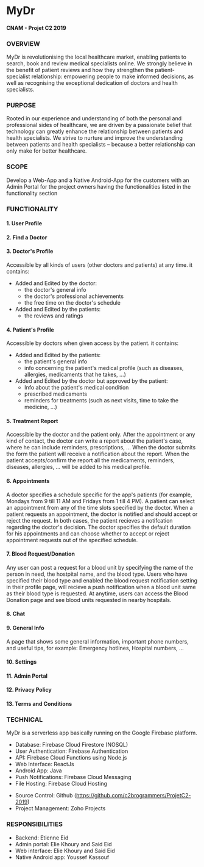 # MyDr
#### CNAM - Projet C2 2019  

### OVERVIEW
MyDr is revolutionising the local healthcare market, enabling patients to search, book and review medical specialists online. We strongly believe in the benefit of patient reviews and how they strengthen the patient-specialist relationship: empowering people to make informed decisions, as well as recognising the exceptional dedication of doctors and health specialists.


### PURPOSE
Rooted in our experience and understanding of both the personal and professional sides of healthcare, we are driven by a passionate belief that technology can greatly enhance the relationship between patients and health specialists. We strive to nurture and improve the understanding between patients and health specialists – because a better relationship can only make for better healthcare.


### SCOPE
Develop a Web-App and a Native Android-App for the customers with an Admin Portal for the project owners
having the functionalities listed in the functionality section

### FUNCTIONALITY
#### 1. User Profile  

#### 2. Find a Doctor

#### 3. Doctor's Profile
Accessible by all kinds of users (other doctors and patients) at any time.
it contains:
* Added and Edited by the doctor:
    * the doctor's general info
    * the doctor's professional achievements
    * the free time on the doctor's schedule
* Added and Edited by the patients:
    * the reviews and ratings
    
#### 4. Patient's Profile
Accessible by doctors when given access by the patient.
it contains:
* Added and Edited by the patients:
    * the patient's general info
    * info concerning the patient's medical profile (such as diseases, allergies, medicaments that he takes, ...)
* Added and Edited by the doctor but approved by the patient:
    * Info about the patient's medical condition
    * prescribed medicaments
    * reminders for treatments (such as next visits, time to take the medicine, ...)

#### 5. Treatment Report
Accessible by the doctor and the patient only.
After the appointment or any kind of contact, the doctor can write a report about the patient's case, where he can include reminders, prescriptions, ...
When the doctor submits the form the patient will receive a notification about the report.
When the patient accepts/confirm the report all the medicaments, reminders, diseases, allergies, ... will be added to his medical profile. 

#### 6. Appointments  
A doctor specifies a schedule specific for the app's patients (for example, Mondays from 9 till 11 AM and Fridays from 1 till 4 PM). A patient can select an appointment from any of the time slots specified by the doctor. When a patient requests an appointment, the doctor is notified and should accept or reject the request. In both cases, the patient recieves a notifcation regarding the doctor's decision.
The doctor specifies the default duration for his appointments and can choose whether to accept or reject appointment requests out of the specified schedule.

#### 7. Blood Request/Donation  
Any user can post a request for a blood unit by specifying the name of the person in need, the hostpital name, and the blood type. Users who have specified their blood type and enabled the blood request notification setting in their profile page, will recieve a push notification when a blood unit same as their blood type is requested. 
At anytime, users can access the Blood Donation page and see blood units requested in nearby hospitals.

#### 8. Chat

#### 9. General Info  
A page that shows some general information, important phone numbers, and useful tips, for example: Emergency hotlines, Hospital numbers, ...

#### 10. Settings

#### 11. Admin Portal

#### 12. Privacy Policy

#### 13. Terms and Conditions

### TECHNICAL
MyDr is a serverless app basically running on the Google Firebase platform.
- Database: Firebase Cloud Firestore (NOSQL)
- User Authentication: Firebase Authentication
- API: Firebase Cloud Functions using Node.js
- Web Interface: ReactJs
- Android App: Java
- Push Notifications: Firebase Cloud Messaging
- File Hosting: Firebase Cloud Hosting

* Source Control: Github (https://github.com/c2brogrammers/ProjetC2-2019)
* Project Management: Zoho Projects

### RESPONSIBILITIES
- Backend: Etienne Eid
- Admin portal: Elie Khoury and Said Eid
- Web interface: Elie Khoury and Said Eid
- Native Android app: Youssef Kassouf